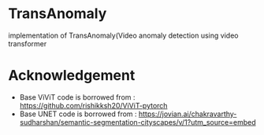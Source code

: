 # TransAnomaly
implementation of TransAnomaly(Video anomaly detection using video transformer


# Acknowledgement
- Base ViViT code is borrowed from : https://github.com/rishikksh20/ViViT-pytorch
- Base UNET code is borrowed from : https://jovian.ai/chakravarthy-sudharshan/semantic-segmentation-cityscapes/v/1?utm_source=embed
